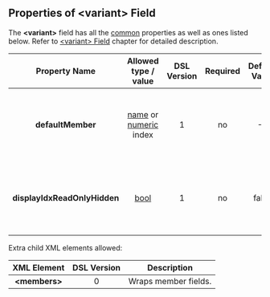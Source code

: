 ## Properties of &lt;variant&gt; Field
The **&lt;variant&gt;** field has all the [common](fields.md) properties as
well as ones listed below. Refer to [&lt;variant&gt; Field](../fields/variant.md) chapter
for detailed description. 

|Property Name|Allowed type / value|DSL Version|Required|Default Value|Description|
|:-----------:|:------------------:|:---------:|:------:|:-----------:|-----------|
|**defaultMember**|[name](../intro/names.md) or [numeric](../intro/numeric.md) index|1|no|-1|Default member. Negative number means no member selected.|
|**displayIdxReadOnlyHidden**|[bool](../intro/boolean.md)|1|no|false|Hide active index of the member when field displayed in read-only mode.|


Extra child XML elements allowed:

|XML Element|DSL Version|Description|
|:---------:|:---------:|-----------|
|**&lt;members&gt;**|0|Wraps member fields.|


